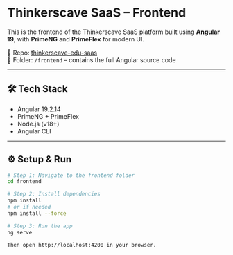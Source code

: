 # Thinkerscave SaaS – Frontend

This is the frontend of the Thinkerscave SaaS platform built using **Angular 19**, with **PrimeNG** and **PrimeFlex** for modern UI.

📁 Repo: [thinkerscave-edu-saas](https://github.com/Thinkerscave/thinkerscave-edu-saas)  
📂 Folder: `/frontend` – contains the full Angular source code

---

## 🛠 Tech Stack

- Angular 19.2.14
- PrimeNG + PrimeFlex
- Node.js (v18+)
- Angular CLI

---

## ⚙️ Setup & Run

```bash
# Step 1: Navigate to the frontend folder
cd frontend

# Step 2: Install dependencies
npm install
# or if needed
npm install --force

# Step 3: Run the app
ng serve

Then open http://localhost:4200 in your browser.
